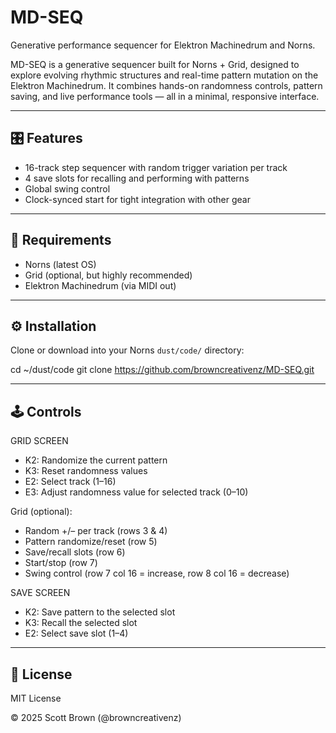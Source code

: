 # MD-SEQ
Generative performance sequencer for Elektron Machinedrum and Norns.

MD-SEQ is a generative sequencer built for Norns + Grid, designed to explore evolving rhythmic structures and real-time pattern mutation on the Elektron Machinedrum. It combines hands-on randomness controls, pattern saving, and live performance tools — all in a minimal, responsive interface.

---

## 🎛 Features
- 16-track step sequencer with random trigger variation per track  
- 4 save slots for recalling and performing with patterns  
- Global swing control  
- Clock-synced start for tight integration with other gear  

---

## 🧠 Requirements
- Norns (latest OS)
- Grid (optional, but highly recommended)
- Elektron Machinedrum (via MIDI out)

---

## ⚙️ Installation
Clone or download into your Norns `dust/code/` directory:

cd ~/dust/code
git clone https://github.com/browncreativenz/MD-SEQ.git

---

## 🕹 Controls

GRID SCREEN

- K2: Randomize the current pattern
- K3: Reset randomness values
- E2: Select track (1–16)
- E3: Adjust randomness value for selected track (0–10)

Grid (optional):

- Random +/– per track (rows 3 & 4)
- Pattern randomize/reset (row 5)
- Save/recall slots (row 6)
- Start/stop (row 7)
- Swing control (row 7 col 16 = increase, row 8 col 16 = decrease)

SAVE SCREEN

- K2: Save pattern to the selected slot
- K3: Recall the selected slot
- E2: Select save slot (1–4)

---

## 🧾 License

MIT License

© 2025 Scott Brown (@browncreativenz)
